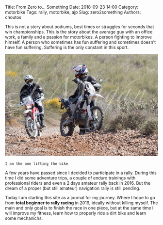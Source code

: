 Title: From Zero to... Something
Date: 2018-09-23 14:00
Category: motorbike
Tags: rally, motorbike, ajp
Slug: zero2something
Authors: choutos


This is not a story about podiums, best times or struggles for seconds that win championships. This is the story about the average guy with an office work, a family and a passion for motorbikes. A person fighting to improve himself. A person who sometimes has fun suffering and sometimes doesn't have fun suffering. Suffering is the only constant in this sport.

![](images/13265898_212671192459151_7013969455728506436_web.jpg)

    I am the one lifting the bike

A few years have passed since I decided to participate in a rally. During this time I did some adventure trips, a couple of enduro trainings with professional riders and even a 2 days amateur rally back in 2016. But the dream of a proper (but still amateur) navigation rally is still pending.

Today I am starting this site as a journal for my journey. Where I hope to go from **total beginner to rally racing** in 2019, ideally without killing myself. The main and only goal is to finish the race in one piece, but at the same time I will improve my fitness, learn how to properly ride a dirt bike and learn some mechanichs.

